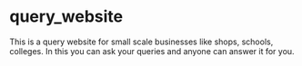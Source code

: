 # query_website
This is a query website for small scale businesses like shops, schools, colleges. In this you can ask your queries and anyone can answer it for you.

